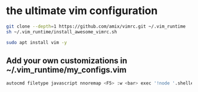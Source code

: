 # the ultimate vim configuration

```bash
git clone --depth=1 https://github.com/amix/vimrc.git ~/.vim_runtime
sh ~/.vim_runtime/install_awesome_vimrc.sh
```

```bash
sudo apt install vim -y
```

## Add your own customizations in ~/.vim_runtime/my_configs.vim
```bash
autocmd filetype javascript nnoremap <F5> :w <bar> exec '!node '.shellescape('%')<CR>
```
